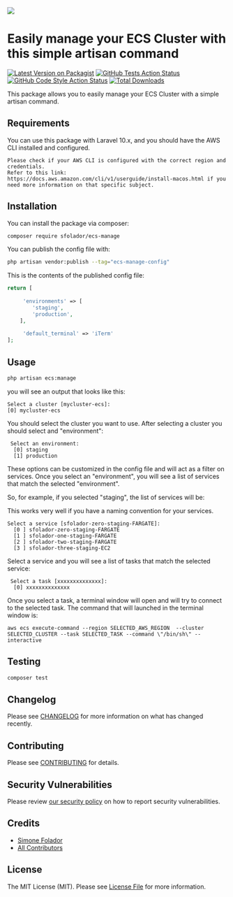 <img src="https://banners.beyondco.de/ECS%20Manage.png?theme=light&packageManager=composer+require&packageName=sfolador%2Fecs-manage&pattern=architect&style=style_1&description=Manage+your+ECS+tasks+with+a+simple+Artisan+command&md=1&showWatermark=1&fontSize=100px&images=terminal&widths=700">

# Easily manage your ECS Cluster with this simple artisan command

[![Latest Version on Packagist](https://img.shields.io/packagist/v/sfolador/ecs-manage.svg?style=flat-square)](https://packagist.org/packages/sfolador/ecs-manage)
[![GitHub Tests Action Status](https://img.shields.io/github/actions/workflow/status/sfolador/ecs-manage/run-tests.yml?branch=main&label=tests&style=flat-square)](https://github.com/sfolador/ecs-manage/actions?query=workflow%3Arun-tests+branch%3Amain)
[![GitHub Code Style Action Status](https://img.shields.io/github/actions/workflow/status/sfolador/ecs-manage/fix-php-code-style-issues.yml?branch=main&label=code%20style&style=flat-square)](https://github.com/sfolador/ecs-manage/actions?query=workflow%3A"Fix+PHP+code+style+issues"+branch%3Amain)
[![Total Downloads](https://img.shields.io/packagist/dt/sfolador/ecs-manage.svg?style=flat-square)](https://packagist.org/packages/sfolador/ecs-manage)

This package allows you to easily manage your ECS Cluster with a simple artisan command.

## Requirements

You can use this package with Laravel 10.x, and you should have the AWS CLI installed and configured.


    Please check if your AWS CLI is configured with the correct region and credentials.
    Refer to this link: https://docs.aws.amazon.com/cli/v1/userguide/install-macos.html if you need more information on that specific subject.

## Installation

You can install the package via composer:

```bash
composer require sfolador/ecs-manage
```

You can publish the config file with:

```bash
php artisan vendor:publish --tag="ecs-manage-config"
```

This is the contents of the published config file:

```php
return [
     
     'environments' => [
        'staging',
        'production',
    ],
    
     'default_terminal' => 'iTerm'
];
```

## Usage

```bash
php artisan ecs:manage
```

you will see an output that looks like this:

```shell
Select a cluster [mycluster-ecs]:
[0] mycluster-ecs
```
You should select the cluster you want to use. 
After selecting a cluster you should select and "environment":

```shell
 Select an environment:
  [0] staging
  [1] production
```
These options can be customized in the config file and will act as a filter on services.
Once you select an "environment", you will see a list of services that match the selected "environment".

So, for example, if you selected "staging", the list of services will be:

This works very well if you have a naming convention for your services.

```shell
Select a service [sfolador-zero-staging-FARGATE]:
  [0 ] sfolador-zero-staging-FARGATE
  [1 ] sfolador-one-staging-FARGATE
  [2 ] sfolador-two-staging-FARGATE
  [3 ] sfolador-three-staging-EC2
```
Select a service and you will see a list of tasks that match the selected service:

```shell
 Select a task [xxxxxxxxxxxxxx]:
  [0] xxxxxxxxxxxxxx
```

Once you select a task, a terminal window will open and will try to connect to the selected task.
The command that will launched in the terminal window is:

```shell 
aws ecs execute-command --region SELECTED_AWS_REGION  --cluster SELECTED_CLUSTER --task SELECTED_TASK --command \"/bin/sh\" --interactive
```

## Testing

```bash
composer test
```

## Changelog

Please see [CHANGELOG](CHANGELOG.md) for more information on what has changed recently.

## Contributing

Please see [CONTRIBUTING](CONTRIBUTING.md) for details.

## Security Vulnerabilities

Please review [our security policy](../../security/policy) on how to report security vulnerabilities.

## Credits

- [Simone Folador](https://github.com/sfolador)
- [All Contributors](../../contributors)

## License

The MIT License (MIT). Please see [License File](LICENSE.md) for more information.
